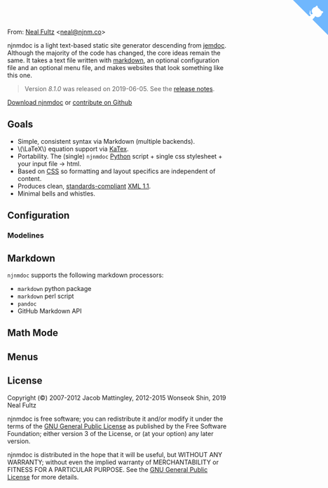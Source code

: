 <!-- njnmdoc: menu="MENU" title="njnmdoc"  -->

From: [Neal Fultz](https://njnm.co) &lt;[neal@njnm.co](mailto:neal@njnm.co)&gt;

<a href="https://github.com/njnmco/njnmdoc" class="github-corner" aria-label="View source on GitHub"><svg width="80" height="80" viewBox="0 0 250 250" style="fill:#70B7FD; color:#fff; position: absolute; top: 0; border: 0; right: 0;" aria-hidden="true"><path d="M0,0 L115,115 L130,115 L142,142 L250,250 L250,0 Z"></path><path d="M128.3,109.0 C113.8,99.7 119.0,89.6 119.0,89.6 C122.0,82.7 120.5,78.6 120.5,78.6 C119.2,72.0 123.4,76.3 123.4,76.3 C127.3,80.9 125.5,87.3 125.5,87.3 C122.9,97.6 130.6,101.9 134.4,103.2" fill="currentColor" style="transform-origin: 130px 106px;" class="octo-arm"></path><path d="M115.0,115.0 C114.9,115.1 118.7,116.5 119.8,115.4 L133.7,101.6 C136.9,99.2 139.9,98.4 142.2,98.6 C133.8,88.0 127.5,74.4 143.8,58.0 C148.5,53.4 154.0,51.2 159.7,51.0 C160.3,49.4 163.2,43.6 171.4,40.1 C171.4,40.1 176.1,42.5 178.8,56.2 C183.1,58.6 187.2,61.8 190.9,65.4 C194.5,69.0 197.7,73.2 200.1,77.6 C213.8,80.2 216.3,84.9 216.3,84.9 C212.7,93.1 206.9,96.0 205.4,96.6 C205.1,102.4 203.0,107.8 198.3,112.5 C181.9,128.9 168.3,122.5 157.7,114.1 C157.9,116.9 156.7,120.9 152.7,124.9 L141.0,136.5 C139.8,137.7 141.6,141.9 141.8,141.8 Z" fill="currentColor" class="octo-body"></path></svg></a><style>.github-corner:hover .octo-arm{animation:octocat-wave 560ms ease-in-out}@keyframes octocat-wave{0%,100%{transform:rotate(0)}20%,60%{transform:rotate(-25deg)}40%,80%{transform:rotate(10deg)}}@media (max-width:500px){.github-corner:hover .octo-arm{animation:none}.github-corner .octo-arm{animation:octocat-wave 560ms ease-in-out}}</style>

njnmdoc is a light text-based static site generator descending from [jemdoc][].
Although the majority of the code has changed, the core ideas remain the same.
It takes a text file written with [markdown][], an optional configuration file
and an optional menu file, and makes websites that look something like this
one.

> Version *8.1.0* was released on 2019-06-05.
> See the [release notes](revision.html).

[Download njnmdoc][download] or [contribute on Github][github]

## Goals

  - Simple, consistent syntax via Markdown (multiple backends).
  - \\(\LaTeX\\) equation support via [KaTex][katex].
  - Portability. The (single) `njnmdoc` [Python][] script +
    single css stylesheet + your input file &rarr; html.
  - Based on [CSS][] so formatting and layout specifics are
    independent of content.
  - Produces clean, [standards-compliant][validator] [XML 1.1][xml].
  - Minimal bells and whistles.

## Configuration

### Modelines

<h2 id="markdown">Markdown</h2>
  
`njnmdoc` supports the following markdown processors:

  - `markdown` python package
  - `markdown` perl script
  - `pandoc`
  - GitHub Markdown API
  
<h2 id="math-mode">Math Mode</h2>

<h2 id="menus">Menus</h2>


## License
Copyright (&copy;)
2007-2012 Jacob Mattingley,
2012-2015 Wonseok Shin,
2019 Neal Fultz

njnmdoc is free software; you can redistribute it and/or modify it under the
terms of the [GNU General Public License][gpl] as published by the Free
Software Foundation; either version 3 of the License, or (at your option) any
later version.

njnmdoc is distributed in the hope that it will be useful, but WITHOUT ANY
WARRANTY; without even the implied warranty of MERCHANTABILITY or FITNESS FOR A
PARTICULAR PURPOSE. See the [GNU General Public License][gpl] for more details.


[markdown]: https://daringfireball.net/projects/markdown/
[gpl]: http://www.gnu.org/licenses/gpl-3.0.html
[python]: http://www.python.org
[css]: http://www.w3.org/Style/CSS/
[xml]: http://www.w3.org/TR/xhtml11/
[validator]: http://validator.w3.org/check/referer
[download]: https://github.com/njnmco/njnmdoc/raw/master/njnmdoc
[github]: http://github.com/njnmco/njnmdoc
[katex]: https://katex.org
[jemdoc]: https://jemdoc.jaboc.net
